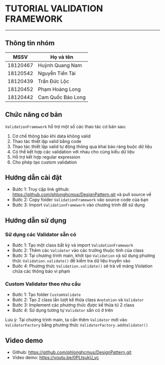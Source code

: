 # TUTORIAL VALIDATION FRAMEWORK
-------------
## Thông tin nhóm
| MSSV     | Họ và tên       |
| -------- | --------------- |
| 18120467 | Huỳnh Quang Nam |
| 18120542 | Nguyễn Tiến Tài |
| 18120439 | Trần Đức Lộc |
| 18120452 | Phạm Hoàng Long |
| 18120442 | Cam Quốc Bảo Long |

## Chức năng cơ bản
`ValidationFramework` hỗ trợ một số các thao tác cơ bản sau:
1.	Cơ chế thông báo khi data không valid
2.	Thao tác thiết lập valid bằng code
3.	Thao tác thiết lập valid tự động thông qua khai báo ràng buộc dữ liệu
4.	Có thể kết hợp các validation với nhau cho cùng kiểu dữ liệu 
5.	Hỗ trợ kết hợp regular expression
6.	Cho phép tạo custom validation

## Hướng dẫn cài đặt
- Bước 1: Truy cập link github: https://github.com/phlonghcmus/DesignPattern.git và pull source về
- Bước 2: Copy folder `ValidationFramework` vào source code của bạn
- Bước 3: Import `ValidationFramework` vào chương trình để sử dụng

## Hướng dẫn sử dụng
### Sử dụng các Validator sẵn có
- Bước 1: Tạo một class bất kỳ và import `ValidationFramework`
- Bước 2: Thêm các `Validator` vào các trường thuộc tính của class
- Bước 3: Tại chương trình main, khởi tạo `Validation` và sử dụng phương thức `Validation.validate()` để kiểm tra dữ liệu truyền vào
- Bước 4: Phương thức `Validation.validate()` sẽ trả về mảng Violation chứa các thông báo vi phạm 

### Custom Validator theo nhu cầu
- Bước 1: Tạo folder `CustomValidate`
- Bước 2: Tạo 2 class lần lượt kế thừa class `Anotation` và `Validator`
- Bước 3: Implement các phương thức được kế thừa từ 2 class 
- Bước 4: Sử dụng tương tự `Validator` sẵn có ở trên

Lưu ý: Tại chương trình main, ta cần thêm `Validator` mới vào `ValidatorFactory` bằng phương thức `ValidatorFactory.addValidator()`

## Video demo

- Github: https://github.com/phlonghcmus/DesignPattern.git
- Video demo: https://youtu.be/0PLtsukU_vc

